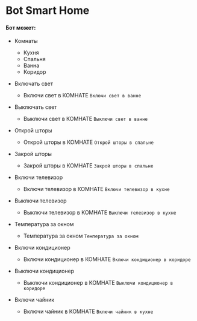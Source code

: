 
# Bot Smart Home

#### Бот может:

* Комнаты
    * Кухня
    * Спальня
    * Ванна
    * Коридор

* Включать свет
    * Включи свет в КОМНАТЕ
    ` Включи свет в ванне `
* Выключать свет
    * Выключи свет в КОМНАТЕ
    ` Выключи свет в ванне `
* Открой шторы
    * Открой шторы в КОМНАТЕ
    ` Открой шторы в спальне `
* Закрой шторы
    * Закрой шторы в КОМНАТЕ
    ` Закрой шторы в спальне `
* Включи телевизор
    * Включи телевизор в КОМНАТЕ
    ` Включи телевизор в кухне `
* Выключи телевизор
    * Выключи телевизор в КОМНАТЕ
    ` Выключи телевизор в кухне `
* Температура за окном
    * Температура за окном
    ` Температура за окном `
* Включи кондиционер
    * Включи кондиционер в КОМНАТЕ
    ` Включи кондиционер в коридоре `
* Выключи кондиционер
    * Выключи кондиционер в КОМНАТЕ
    ` Выключи кондиционер в коридоре `
* Включи чайник
    * Включи чайник в КОМНАТЕ
    ` Включи чайник в кухне `